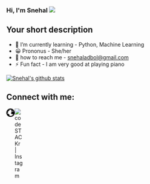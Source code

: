 ### Hi, I'm Snehal <img src="https://media.giphy.com/media/hvRJCLFzcasrR4ia7z/giphy.gif" width="25px">


## Your short description
- 🌱 I’m currently learning - Python, Machine Learning 
- 😀 Prononus - She/her
- 💬 how to reach me - snehaladbol@gmail.com
- ⚡ Fun fact - I am very good at playing piano 


[![Snehal's github stats](https://github-readme-stats.vercel.app/api?username=Snehal0203&count_private=true&include_all_commits=true&theme=radical)](https://google.com)

## Connect with me:
[<img align="left" alt="codeSTACKr.com" width="22px" src="https://raw.githubusercontent.com/iconic/open-iconic/master/svg/globe.svg" />][website]
[<img align="left" alt="codeSTACKr | Instagram" width="22px" src="https://cdn-icons-png.flaticon.com/128/2111/2111463.png" />][instagram]

<br />

[website]: https://linktr.ee/snehal_adbol
[instagram]: https://www.instagram.com/_adbol02/


<!---
Snehal0203/Snehal0203 is a ✨ special ✨ repository because its `README.md` (this file) appears on your GitHub profile.
You can click the Preview link to take a look at your changes.
--->
